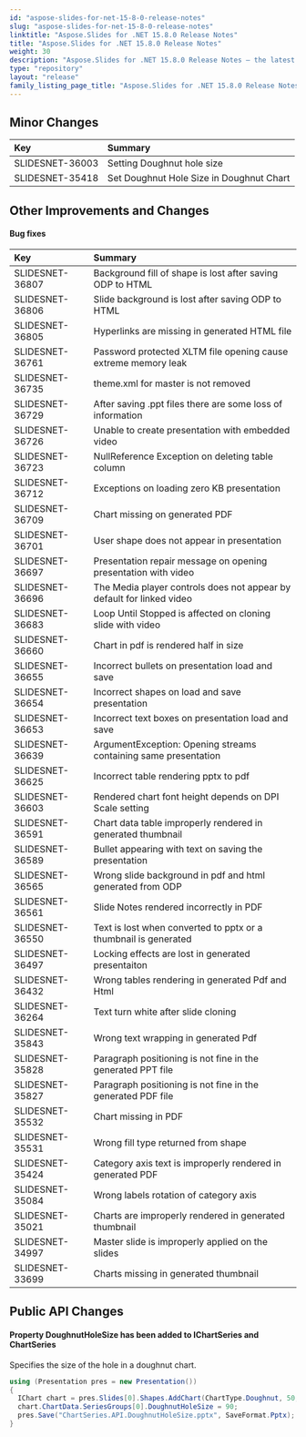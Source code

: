 ```yaml
---
id: "aspose-slides-for-net-15-8-0-release-notes"
slug: "aspose-slides-for-net-15-8-0-release-notes"
linktitle: "Aspose.Slides for .NET 15.8.0 Release Notes"
title: "Aspose.Slides for .NET 15.8.0 Release Notes"
weight: 30
description: "Aspose.Slides for .NET 15.8.0 Release Notes – the latest updates and fixes."
type: "repository"
layout: "release"
family_listing_page_title: "Aspose.Slides for .NET 15.8.0 Release Notes"
---
```


## **Minor Changes**
|**Key**|**Summary**|
| :- | :- |
|SLIDESNET-36003 | Setting Doughnut hole size|
|SLIDESNET-35418 | Set Doughnut Hole Size in Doughnut Chart|

## **Other Improvements and Changes**

#### **Bug fixes**
|**Key**|**Summary**|
| :- | :- |
|SLIDESNET-36807 | Background fill of shape is lost after saving ODP to HTML|
|SLIDESNET-36806 | Slide background is lost after saving ODP to HTML|
|SLIDESNET-36805 | Hyperlinks are missing in generated HTML file|
|SLIDESNET-36761 | Password protected XLTM file opening cause extreme memory leak|
|SLIDESNET-36735 | theme.xml for master is not removed|
|SLIDESNET-36729 | After saving .ppt files there are some loss of information|
|SLIDESNET-36726 | Unable to create presentation with embedded video|
|SLIDESNET-36723 | NullReference Exception on deleting table column|
|SLIDESNET-36712 | Exceptions on loading zero KB presentation|
|SLIDESNET-36709 | Chart missing on generated PDF|
|SLIDESNET-36701 | User shape does not appear in presentation|
|SLIDESNET-36697 | Presentation repair message on opening presentation with video|
|SLIDESNET-36696 | The Media player controls does not appear by default for linked video|
|SLIDESNET-36683 | Loop Until Stopped is affected on cloning slide with video|
|SLIDESNET-36660 | Chart in pdf is rendered half in size|
|SLIDESNET-36655 | Incorrect bullets on presentation load and save|
|SLIDESNET-36654 | Incorrect shapes on load and save presentation|
|SLIDESNET-36653 | Incorrect text boxes on presentation load and save|
|SLIDESNET-36639 | ArgumentException: Opening streams containing same presentation|
|SLIDESNET-36625 | Incorrect table rendering pptx to pdf|
|SLIDESNET-36603 | Rendered chart font height depends on DPI Scale setting|
|SLIDESNET-36591 | Chart data table improperly rendered in generated thumbnail|
|SLIDESNET-36589 | Bullet appearing with text on saving the presentation|
|SLIDESNET-36565 | Wrong slide background in pdf and html generated from ODP|
|SLIDESNET-36561 | Slide Notes rendered incorrectly in PDF|
|SLIDESNET-36550 | Text is lost when converted to pptx or a thumbnail is generated|
|SLIDESNET-36497 | Locking effects are lost in generated presentaiton|
|SLIDESNET-36432 | Wrong tables rendering in generated Pdf and Html|
|SLIDESNET-36264 | Text turn white after slide cloning|
|SLIDESNET-35843 | Wrong text wrapping in generated Pdf|
|SLIDESNET-35828 | Paragraph positioning is not fine in the generated PPT file|
|SLIDESNET-35827 | Paragraph positioning is not fine in the generated PDF file|
|SLIDESNET-35532 | Chart missing in PDF|
|SLIDESNET-35531 | Wrong fill type returned from shape|
|SLIDESNET-35424 | Category axis text is improperly rendered in generated PDF|
|SLIDESNET-35084 | Wrong labels rotation of category axis|
|SLIDESNET-35021 | Charts are improperly rendered in generated thumbnail|
|SLIDESNET-34997 | Master slide is improperly applied on the slides|
|SLIDESNET-33699 | Charts missing in generated thumbnail

## **Public API Changes**
#### Property DoughnutHoleSize has been added to IChartSeries and ChartSeries
Specifies the size of the hole in a doughnut chart.
``` csharp
using (Presentation pres = new Presentation())
{
  IChart chart = pres.Slides[0].Shapes.AddChart(ChartType.Doughnut, 50, 50, 400, 400);
  chart.ChartData.SeriesGroups[0].DoughnutHoleSize = 90;
  pres.Save("ChartSeries.API.DoughnutHoleSize.pptx", SaveFormat.Pptx);
}
``` 
